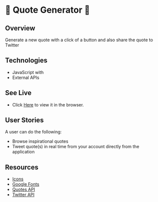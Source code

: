 
#  :page_with_curl: Quote Generator :repeat:




## Overview
Generate a new quote with a click of a button and also share the quote to Twitter



## Technologies 
- JavaScript with 
- External APIs



## See Live
-  Click [Here](https://apang20.github.io/quote-generator/) to view it in the browser.



## User Stories
A user can do the following: 
- Browse inspirational quotes
- Tweet quote(s) in real time from your account directly from the application



## Resources
- [Icons](https://fontawesome.com/)
- [Google Fonts](https://fonts.google.com/)
- [Quotes API](https://type.fit/api/quotes)
- [Twitter API](https://twitter.com/intent/tweet) 
